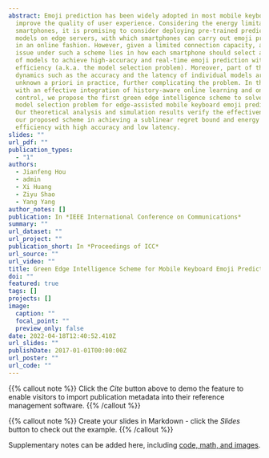 ```yaml
---
abstract: Emoji prediction has been widely adopted in most mobile keyboards to
  improve the quality of user experience. Considering the energy limitations of
  smartphones, it is promising to consider deploying pre-trained prediction
  models on edge servers, with which smartphones can carry out emoji prediction
  in an online fashion. However, given a limited connection capacity, a key
  issue under such a scheme lies in how each smartphone should select a subset
  of models to achieve high-accuracy and real-time emoji prediction with energy
  efficiency (a.k.a. the model selection problem). Moreover, part of the system
  dynamics such as the accuracy and the latency of individual models are usually
  unknown a priori in practice, further complicating the problem. In this paper,
  with an effective integration of history-aware online learning and online
  control, we propose the first green edge intelligence scheme to solve the
  model selection problem for edge-assisted mobile keyboard emoji prediction.
  Our theoretical analysis and simulation results verify the effectiveness of
  our proposed scheme in achieving a sublinear regret bound and energy
  efficiency with high accuracy and low latency.
slides: ""
url_pdf: ""
publication_types:
  - "1"
authors:
  - Jianfeng Hou
  - admin
  - Xi Huang
  - Ziyu Shao
  - Yang Yang
author_notes: []
publication: In *IEEE International Conference on Communications*
summary: ""
url_dataset: ""
url_project: ""
publication_short: In *Proceedings of ICC*
url_source: ""
url_video: ""
title: Green Edge Intelligence Scheme for Mobile Keyboard Emoji Prediction
doi: ""
featured: true
tags: []
projects: []
image:
  caption: ""
  focal_point: ""
  preview_only: false
date: 2022-04-18T12:40:52.410Z
url_slides: ""
publishDate: 2017-01-01T00:00:00Z
url_poster: ""
url_code: ""
---
```


{{% callout note %}}
Click the *Cite* button above to demo the feature to enable visitors to import publication metadata into their reference management software.
{{% /callout %}}

{{% callout note %}}
Create your slides in Markdown - click the *Slides* button to check out the example.
{{% /callout %}}

Supplementary notes can be added here, including [code, math, and images](https://wowchemy.com/docs/writing-markdown-latex/).
